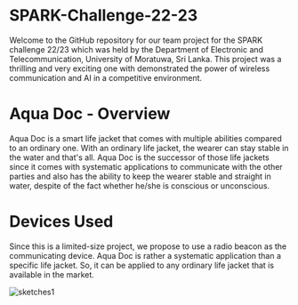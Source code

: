 # SPARK-Challenge-22-23
Welcome to the GitHub repository for our team project for the SPARK challenge 22/23 which was held by the Department of Electronic and Telecommunication, University of Moratuwa, Sri Lanka. This project was a thrilling and very exciting one with demonstrated the power of wireless communication and AI in a competitive environment.

# Aqua Doc - Overview
Aqua Doc is a smart life jacket that comes with multiple abilities compared to an ordinary one. With an ordinary life jacket, the wearer can stay stable in the water and that's all. Aqua Doc is the successor of those life jackets since it comes with systematic applications to communicate with the other parties and also has the ability to keep the wearer stable and straight in water, despite of the fact whether he/she is conscious or unconscious.

# Devices Used
Since this is a limited-size project, we propose to use a radio beacon as the communicating device. Aqua Doc is rather a systematic application than a specific life jacket. So, it can be applied to any ordinary life jacket that is available in the market.


![sketches1](https://github.com/PravinduSatharasinghe/SPARK-Challenge-22-23/assets/129197977/aa2b9500-8a15-4a40-84a1-8fdeef595558)
